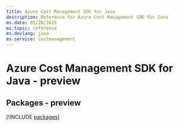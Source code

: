 ```yaml
---
title: Azure Cost Management SDK for Java
description: Reference for Azure Cost Management SDK for Java
ms.date: 05/28/2025
ms.topic: reference
ms.devlang: java
ms.service: costmanagement
---
```

# Azure Cost Management SDK for Java - preview
## Packages - preview
[!INCLUDE [packages](cost-management-index.md)]